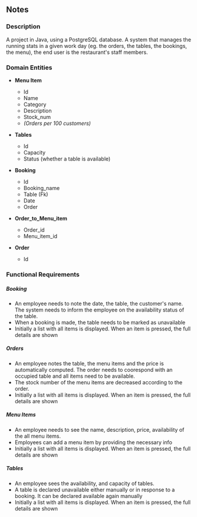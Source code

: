 ## Notes

### Description
A project in Java, using a PostgreSQL database.
A system that manages the running stats in a given work day (eg. the orders, the tables, the bookings, the menu), the end user is the restaurant's staff members.

### Domain Entities

* **Menu Item**
  * Id
  * Name
  * Category
  * Description
  * Stock_num 
  * *(Orders per 100 customers)*

* **Tables**
  * Id
  * Capacity
  * Status (whether a table is available)

* **Booking**
  * Id
  * Booking_name
  * Table (Fk)
  * Date
  * Order

* **Order_to_Menu_item**
  * Order_id
  * Menu_item_id

* **Order**
  * Id

### Functional Requirements

##### Booking
* An employee needs to note the date, the table, the customer's name. The system needs to inform the employee on the availability status of the table.
* When a booking is made, the table needs to be marked as unavailable
* Initially a list with all items is displayed. When an item is pressed, the full details are shown

##### Orders
* An employee notes the table, the menu items and the price is automatically computed. The order needs to coorespond with an occupied table and all items need to be available.
* The stock number of the menu items are decreased according to the order.
* Initially a list with all items is displayed. When an item is pressed, the full details are shown

##### Menu Items
* An employee needs to see the name, description, price, availability of the all menu items.
* Employees can add a menu item by providing the necessary info
* Initially a list with all items is displayed. When an item is pressed, the full details are shown

##### Tables
* An employee sees the availability, and capacity of tables.
* A table is declared unavailable either manually or in response to a booking. It can be declared available again manually
* Initially a list with all items is displayed. When an item is pressed, the full details are shown
